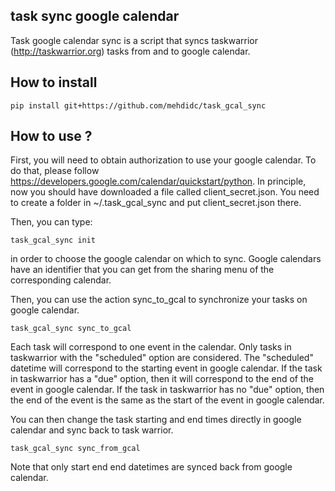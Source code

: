 ## task sync google calendar

Task google calendar sync is a script that syncs taskwarrior (http://taskwarrior.org)
tasks from and to google calendar.

## How to install

```pip install git+https://github.com/mehdidc/task_gcal_sync```

## How to use ?

First, you will need to obtain authorization to use your google calendar.
To do that, please follow https://developers.google.com/calendar/quickstart/python.
In principle, now you should have downloaded a file called client_secret.json.
You need to create a folder in ~/.task_gcal_sync and put client_secret.json there.

Then, you can type:

```task_gcal_sync init```


in order to choose the google calendar on which to sync.
Google calendars have an identifier that you can get from
the sharing menu of the corresponding calendar.



Then, you can use the action sync_to_gcal to synchronize your tasks
on google calendar.

```task_gcal_sync sync_to_gcal```

Each task will correspond to one event in the calendar.
Only tasks in taskwarrior with the "scheduled" option are considered.
The "scheduled" datetime will correspond to the starting event in google calendar.
If the task in taskwarrior has a "due" option, then it will correspond to the end of the event
in google calendar. If the task in taskwarrior has no "due" option, then the end of the event
is the same as the start of the event in google calendar.

You can then change the task starting and end times directly in google calendar and sync back
to task warrior.

```task_gcal_sync sync_from_gcal```

Note that only start end end datetimes are synced back from google calendar.
